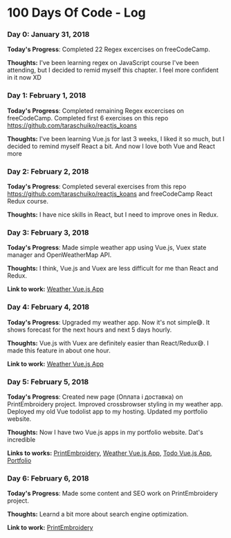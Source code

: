 # 100 Days Of Code - Log

### Day 0: January 31, 2018

**Today's Progress**: Completed 22 Regex excercises on freeCodeCamp.

**Thoughts:** I've been learning regex on JavaScript course I've been attending, but I decided to remid myself this chapter. I feel more confident in it now XD

### Day 1: February 1, 2018

**Today's Progress**: Completed remaining Regex excercises on freeCodeCamp. Completed first 6 exercises on this repo https://github.com/taraschuiko/reactjs_koans

**Thoughts:** I've been learning Vue.js for last 3 weeks, I liked it so much, but I decided to remind myself React a bit. And now I love both Vue and React more

### Day 2: February 2, 2018

**Today's Progress**: Completed several exercises from this repo https://github.com/taraschuiko/reactjs_koans and freeCodeCamp React Redux course.

**Thoughts:** I have nice skills in React, but I need to improve ones in Redux.

### Day 3: February 3, 2018

**Today's Progress**: Made simple weather app using Vue.js, Vuex state manager and OpenWeatherMap API.

**Thoughts:** I think, Vue.js and Vuex are less difficult for me than React and Redux.

**Link to work:** [Weather Vue.js App](http://weather.taraschuiko.com.ua/)

### Day 4: February 4, 2018

**Today's Progress**: Upgraded my weather app. Now it's not simple😅. It shows forecast for the next hours and next 5 days hourly. 

**Thoughts:** Vue.js with Vuex are definitely easier than React/Redux😅. I made this feature in about one hour.

**Link to work:** [Weather Vue.js App](http://weather.taraschuiko.com.ua/)

### Day 5: February 5, 2018

**Today's Progress**: Created new page (Оплата і доставка) on PrintEmbroidery project. Improved crossbrowser styling in my weather app. Deployed my old Vue todolist app to my hosting. Updated my portfolio website.

**Thoughts:** Now I have two Vue.js apps in my portfolio website. Dat's incredible

**Links to works:** [PrintEmbroidery](http://new.printembroidery.com.ua/methods/), [Weather Vue.js App](http://weather.taraschuiko.com.ua/), [Todo Vue.js App](http://todo.taraschuiko.com.ua/), [Portfolio](https://taraschuiko.com.ua/)

### Day 6: February 6, 2018

**Today's Progress**: Made some content and SEO work on PrintEmbroidery project.

**Thoughts:** Learnd a bit more about search engine optimization.

**Link to work:** [PrintEmbroidery](https://github.com/taraschuiko/printembroidery)
